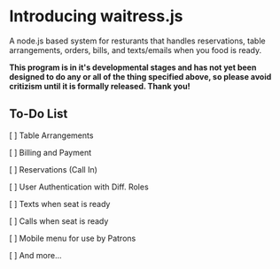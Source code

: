Introducing waitress.js
=======================

A node.js based system for resturants that handles reservations, table arrangements, orders, bills, and texts/emails when you food is ready.

**This program is in it's developmental stages and has not yet been designed to do any or all of the thing specified above, so please avoid critizism until it is formally released. Thank you!**

To-Do List
----------
[ ] Table Arrangements

[ ] Billing and Payment

[ ] Reservations (Call In)

[ ] User Authentication with Diff. Roles

[ ] Texts when seat is ready

[ ] Calls when seat is ready

[ ] Mobile menu for use by Patrons

[ ] And more...
